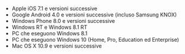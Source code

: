 
  - Apple iOS 7.1 e versioni successive
  - Google Android 4.0 e versioni successive (incluso Samsung KNOX)
  - Windows Phone 8.0 e versioni successive
  - Windows RT e Windows 8.1 RT
  - PC che eseguono Windows 8.1
  - PC che eseguono Windows 10 (Home, Pro, Education ed Enterprise)
  - Mac OS X 10.9 e versioni successive


<!--HONumber=May16_HO4-->


